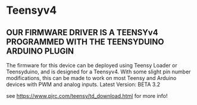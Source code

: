 # Teensyv4
 
## OUR FIRMWARE DRIVER IS A TEENSYv4 PROGRAMMED WITH THE TEENSYDUINO ARDUINO PLUGIN

The firmware for this device can be deployed using Teensy Loader or Teensyduino, and is designed for a Teensyv4. With some slight pin number modifications, this can be made to work on most Teensy and Arduino devices with PWM and analog inputs. Latest Version: BETA 3.2

see https://www.pjrc.com/teensy/td_download.html for more info!

